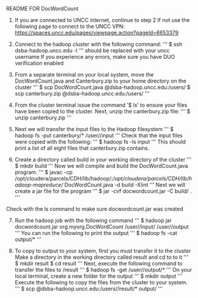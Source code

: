 README FOR DocWordCount

1. If you are connected to UNCC internet, continue to step 2
  If not use the following page to connect to the UNCC VPN:
   https://spaces.uncc.edu/pages/viewpage.action?pageId=6653379

2. Connect to the hadoop cluster with the following command:
'''
  $ ssh dsba-hadoop.uncc.edu -l <username>
'''
  <username> should be replaced with your uncc username
  If you experience any errors, make sure you have DUO verification enabled

3. From a separate terminal on your local system, move the DocWordCount.java and
  Canterbury.zip to your home directory on the cluster
'''
  $ scp DocWordCount.java <username>@dsba-hadoop.uncc.edu:/users/<username>
  $ scp canterbury.zip <username>@dsba-hadoop.uncc.edu:/users/<username>
'''
4. From the cluster terminal issue the command '$ ls' to ensure your files have
  been copied to the cluster. Next, unzip the canterbury.zip file:
'''
  $ unzip canterbury.zip
'''
5. Next we will transfer the input files to the Hadoop filesystem
  '''
  $ hadoop fs -put canterbury/* /user/<username>/input
'''
  Check that the input files were copied with the following:
  '''
  $ hadoop fs -ls input
'''
  This should print a list of all eight files that canterbury.zip contains.

6. Create a directory called build in your working directory of the cluster
'''
  $ mkdir build
'''
  Now we will compile and build the DocWordCount.java program.
  '''
  $ javac -cp /opt/cloudera/parcels/CDH/lib/hadoop/*:/opt/cloudera/parcels/CDH/lib/hadoop-mapreduce/* DocWordCount.java -d build -Xlint
'''
  Next we will create a jar file for the program
  '''
  $ jar -cvf docwordcount.jar -C build/ .
  '''

  Check with the ls command to make sure docwordcount.jar was created

7. Run the hadoop job with the following command
'''
  $ hadoop jar docwordcount.jar org.myorg.DocWordCount /user/<username>/input/ /user/<username>/output
'''
  You can run the following to print the output
  '''
  $ hadoop fs -cat output/*
  '''

8. To copy to output to your system, first you must transfer it to the cluster
  Make a directory in the working directory called result and cd to to it
  '''
  $ mkdir result
  $ cd result
'''
  Next, execute the following command to transfer the files to /result
  '''
  $ hadoop fs -get /user/<username>/output/*
'''
  On your local terminal, create a new folder for the output
  '''
  $ mkdir output
'''
  Execute the following to copy the files from the cluster to your system.
  '''
  $ scp <username>@dsba-hadoop.uncc.edu:/users/<username>/result/* output/
'''
